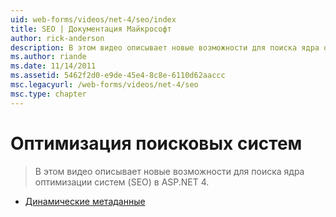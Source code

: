 ```yaml
---
uid: web-forms/videos/net-4/seo/index
title: SEO | Документация Майкрософт
author: rick-anderson
description: В этом видео описывает новые возможности для поиска ядра оптимизации систем (SEO) в ASP.NET 4.
ms.author: riande
ms.date: 11/14/2011
ms.assetid: 5462f2d0-e9de-45e4-8c8e-6110d62aaccc
msc.legacyurl: /web-forms/videos/net-4/seo
msc.type: chapter
---
```

<a name="seo"></a>Оптимизация поисковых систем
====================
> В этом видео описывает новые возможности для поиска ядра оптимизации систем (SEO) в ASP.NET 4.


- [Динамические метаданные](aspnet-4-quick-hit-dynamic-metadata.md)
